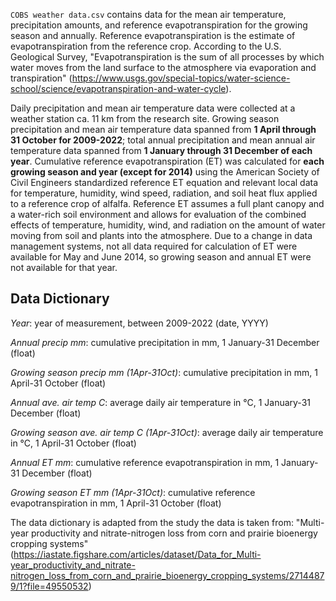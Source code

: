 `COBS weather data.csv` contains data for the mean air temperature, precipitation amounts, and reference evapotranspiration for the growing season and annually. Reference evapotranspiration is the estimate of evapotranspiration from the reference crop. According to the U.S. Geological Survey, "Evapotranspiration is the sum of all processes by which water moves from the land surface to the atmosphere via evaporation and transpiration" (https://www.usgs.gov/special-topics/water-science-school/science/evapotranspiration-and-water-cycle).

Daily precipitation and mean air temperature data were collected at a weather station ca. 11 km from the research site. Growing season precipitation and mean air temperature data spanned from **1 April through 31 October for 2009-2022**; total annual precipitation and mean annual air temperature data spanned from **1 January through 31 December of each year**. Cumulative reference evapotranspiration (ET) was calculated for **each growing season and year (except for 2014)** using the American Society of Civil Engineers standardized reference ET equation and relevant local data for temperature, humidity, wind speed, radiation, and soil heat flux applied to a reference crop of alfalfa. Reference ET assumes a full plant canopy and a water-rich soil environment and allows for evaluation of the combined effects of temperature, humidity, wind, and radiation on the amount of water moving from soil and plants into the atmosphere. Due to a change in data management systems, not all data required for calculation of ET were available for May and June 2014, so growing season and annual ET were not available for that year.

## Data Dictionary

*Year*: year of measurement, between 2009-2022 (date, YYYY)

*Annual precip mm*: cumulative precipitation in mm, 1 January-31 December (float)

*Growing season precip mm (1Apr-31Oct)*: cumulative precipitation in mm, 1 April-31 October (float)

*Annual ave. air temp C*: average daily air temperature in °C, 1 January-31 December (float)

*Growing season ave. air temp C (1Apr-31Oct)*: average daily air temperature in °C, 1 April-31 October (float)

*Annual ET mm*: cumulative reference evapotranspiration in mm, 1 January-31 December (float)

*Growing season ET mm (1Apr-31Oct)*: cumulative reference evapotranspiration in mm, 1 April-31 October (float)

The data dictionary is adapted from the study the data is taken from: "Multi-year productivity and nitrate-nitrogen loss from corn and prairie bioenergy cropping systems" (https://iastate.figshare.com/articles/dataset/Data_for_Multi-year_productivity_and_nitrate-nitrogen_loss_from_corn_and_prairie_bioenergy_cropping_systems/27144879/1?file=49550532)
